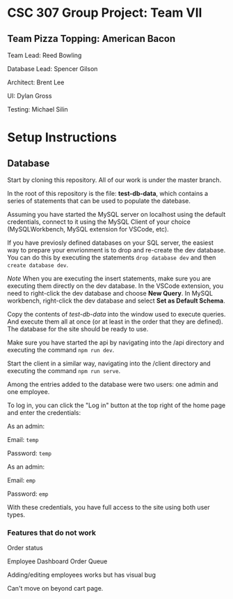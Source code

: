 # CSC 307 Group Project: Team VII
## Team Pizza Topping: American Bacon

Team Lead: Reed Bowling

Database Lead: Spencer Gilson

Architect: Brent Lee

UI: Dylan Gross

Testing: Michael Silin

# Setup Instructions

## Database

Start by cloning this repository. All of our work is under the master branch.

In the root of this repository is the file: __test-db-data__, which contains a series of statements that can be used to populate the datebase.

Assuming you have started the MySQL server on localhost using the default credentials, connect to it using the MySQL Client of your choice (MySQLWorkbench, MySQL extension for VSCode, etc).

If you have previosly defined databases on your SQL server, the easiest way to prepare your envrionment is to drop and re-create the dev database. You can do this by executing the statements `drop database dev` and then `create database dev`.

*Note* When you are executing the insert statements, make sure you are executing them directly on the dev database. In the VSCode extension, you need to right-click the dev database and choose __New Query__. In MySQL workbench, right-click the dev database and select __Set as Default Schema__.

Copy the contents of *test-db-data* into the window used to execute queries. And execute them all at once (or at least in the order that they are defined). The database for the site should be ready to use.

Make sure you have started the api by navigating into the /api directory and executing the command `npm run dev`.

Start the client in a similar way, navigating into the /client directory and executing the command `npm run serve`.

Among the entries added to the database were two users: one admin and one employee.

To log in, you can click the "Log in" button at the top right of the home page and enter the credentials: 

As an admin:

Email: `temp`

Password: `temp`

As an admin:

Email: `emp`

Password: `emp`

With these credentials, you have full access to the site using both user types.

### Features that do not work

Order status

Employee Dashboard Order Queue

Adding/editing employees works but has visual bug

Can't move on beyond cart page.
